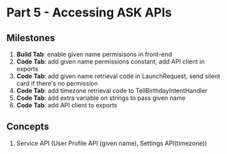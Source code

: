 # Part 5 - Accessing ASK APIs

## Milestones

1. **Build Tab**: enable given name permisisons in front-end
2. **Code Tab**: add given name permissions constant, add API client in exports
3. **Code Tab**: add given name retrieval code in LaunchRequest, send silent card if there's no permission
4. **Code Tab**: add timezone retrieval code to TellBirthdayIntentHandler
5. **Code Tab**: add extra variable on strings to pass given name
6. **Code Tab**: add API client to exports

## Concepts

1. Service API (User Profile API (given name), Settings API(timezone))
